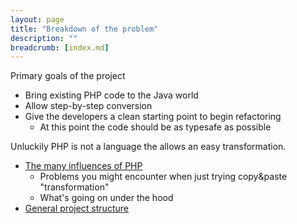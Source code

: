 ```yaml
---
layout: page
title: "Breakdown of the problem"
description: ""
breadcrumb: [index.md]
---
```


Primary goals of the project

* Bring existing PHP code to the Java world
* Allow step-by-step conversion
* Give the developers a clean starting point to begin refactoring
  * At this point the code should be as typesafe as possible
  

Unluckily PHP is not a language the allows an easy transformation.

* [The many influences of PHP](php_influences.html)
  * Problems you might encounter when just trying copy&paste "transformation"
  * What's going on under the hood
* [General project structure](project_structure.html)
